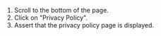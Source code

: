 1. Scroll to the bottom of the page.
2. Click on "Privacy Policy".
3. Assert that the privacy policy page is displayed.